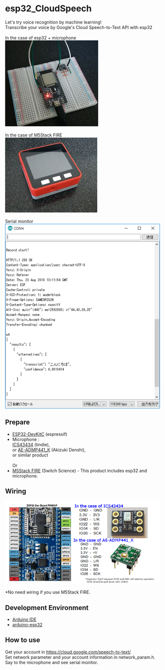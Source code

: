 # esp32_CloudSpeech
Let's try voice recognition by machine learning!<br>
Transcribe your voice by Google's Cloud Speech-to-Text API with esp32<br><br> 
In the case of esp32 + microphone<br>
 ![photo1](doc/photo1.jpg)<br><br>
In the case of M5Stack FIRE<br>
 ![M5StackFIRE](doc/M5StackFIRE.jpg)<br><br>
Serial monitor<br>
 ![Transcribe](doc/Transcribe.png)
 
## Prepare
- [ESP32-DevKitC](https://www.espressif.com/en/products/hardware/esp32-devkitc/overview)  (espressif)
- Microphone : <br>
 [ICS43434](https://www.tindie.com/products/onehorse/ics43434-i2s-digital-microphone/) (tindie), <br>
 or [AE-ADMP441_K](http://akizukidenshi.com/catalog/g/gK-06864/) (Akizuki Denshi), <br>
 or similar product <br><br>
 Or <br>
- [M5Stack FIRE](https://www.switch-science.com/catalog/3953/) (Switch Science) - This product includes esp32 and microphone.

## Wiring
 ![Wiring](doc/Wiring.png)<br>
 <br>
 *No need wiring if you use M5Stack FIRE.

## Development Environment
- [Arduino IDE](https://www.arduino.cc/en/main/software)
- [arduino-esp32](https://github.com/espressif/arduino-esp32)

## How to use
Get your account in https://cloud.google.com/speech-to-text/ <br>
Set network parameter and your account information in network_param.h.<br>
Say to the microphone and see serial monitor.

